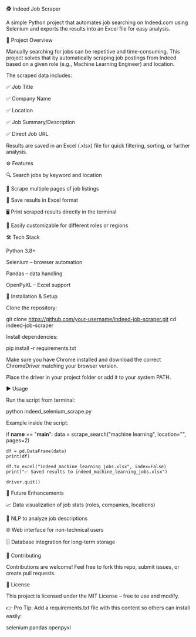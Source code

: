 🕵️ Indeed Job Scraper

A simple Python project that automates job searching on Indeed.com using Selenium and exports the results into an Excel file for easy analysis.

📌 Project Overview

Manually searching for jobs can be repetitive and time-consuming. This project solves that by automatically scraping job postings from Indeed based on a given role (e.g., Machine Learning Engineer) and location.

The scraped data includes:

✅ Job Title

✅ Company Name

✅ Location

✅ Job Summary/Description

✅ Direct Job URL

Results are saved in an Excel (.xlsx) file for quick filtering, sorting, or further analysis.

⚙️ Features

🔍 Search jobs by keyword and location

📑 Scrape multiple pages of job listings

💾 Save results in Excel format

🖥️ Print scraped results directly in the terminal

🔧 Easily customizable for different roles or regions

🛠️ Tech Stack

Python 3.8+

Selenium – browser automation

Pandas – data handling

OpenPyXL – Excel support

📂 Installation & Setup

Clone the repository:

git clone https://github.com/your-username/indeed-job-scraper.git
cd indeed-job-scraper


Install dependencies:

pip install -r requirements.txt


Make sure you have Chrome installed and download the correct ChromeDriver matching your browser version.

Place the driver in your project folder or add it to your system PATH.

▶️ Usage

Run the script from terminal:

python indeed_selenium_scrape.py


Example inside the script:

if __name__ == "__main__":
    data = scrape_search("machine learning", location="", pages=2)

    df = pd.DataFrame(data)
    print(df)

    df.to_excel("indeed_machine_learning_jobs.xlsx", index=False)
    print("✅ Saved results to indeed_machine_learning_jobs.xlsx")

    driver.quit()

🚀 Future Enhancements

📈 Data visualization of job stats (roles, companies, locations)

🤖 NLP to analyze job descriptions

🌐 Web interface for non-technical users

🗄️ Database integration for long-term storage

🤝 Contributing

Contributions are welcome! Feel free to fork this repo, submit issues, or create pull requests.

📜 License

This project is licensed under the MIT License – free to use and modify.

👉 Pro Tip: Add a requirements.txt file with this content so others can install easily:

selenium
pandas
openpyxl

